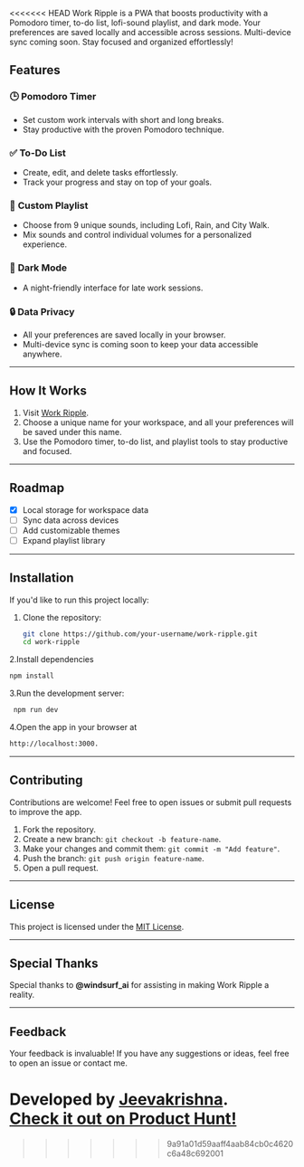 
<<<<<<< HEAD
Work Ripple is a PWA that boosts productivity with a Pomodoro timer, to-do list, lofi-sound playlist, and dark mode. Your preferences are saved locally and accessible across sessions. Multi-device sync coming soon. Stay focused and organized effortlessly!  

## Features  

### 🕒 **Pomodoro Timer**  
- Set custom work intervals with short and long breaks.  
- Stay productive with the proven Pomodoro technique.  

### ✅ **To-Do List**  
- Create, edit, and delete tasks effortlessly.  
- Track your progress and stay on top of your goals.  

### 🎵 **Custom Playlist**  
- Choose from 9 unique sounds, including Lofi, Rain, and City Walk.  
- Mix sounds and control individual volumes for a personalized experience.  

### 🌙 **Dark Mode**  
- A night-friendly interface for late work sessions.  

### 🔒 **Data Privacy**  
- All your preferences are saved locally in your browser.  
- Multi-device sync is coming soon to keep your data accessible anywhere.  

---

## How It Works  

1. Visit [Work Ripple](https://workripple.vercel.app).  
2. Choose a unique name for your workspace, and all your preferences will be saved under this name.  
3. Use the Pomodoro timer, to-do list, and playlist tools to stay productive and focused.  

---

## Roadmap  

- [x] Local storage for workspace data  
- [ ] Sync data across devices  
- [ ] Add customizable themes  
- [ ] Expand playlist library  

---


## Installation  

If you'd like to run this project locally:  

1. Clone the repository:  
   ```bash
   git clone https://github.com/your-username/work-ripple.git
   cd work-ripple
	```
2.Install dependencies
   ```bash
   npm install
  ```
3.Run the development server:
  ```bash
   npm run dev
```
4.Open the app in your browser at 
  ```bash
  http://localhost:3000.
  ```
---
## Contributing  

Contributions are welcome! Feel free to open issues or submit pull requests to improve the app.  

1. Fork the repository.  
2. Create a new branch: `git checkout -b feature-name`.  
3. Make your changes and commit them: `git commit -m "Add feature"`.  
4. Push the branch: `git push origin feature-name`.  
5. Open a pull request.  

---

## License  

This project is licensed under the [MIT License](LICENSE).  

---

## Special Thanks  

Special thanks to **@windsurf_ai** for assisting in making Work Ripple a reality.  

---

## Feedback  

Your feedback is invaluable! If you have any suggestions or ideas, feel free to open an issue or contact me.  

Developed by [Jeevakrishna](https://github.com/Jeevakrishna).  
[Check it out on Product Hunt!](https://www.producthunt.com/posts/work-ripple)  
=======
>>>>>>> 9a91a01d59aaff4aab84cb0c4620c6a48c692001
